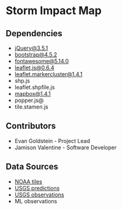 # Storm Impact Map

## Dependencies

- jQuery@3.5.1
- bootstrap@4.5.2
- fontawesome@5.14.0
- leaflet.js@0.6.4
- leaflet.markercluster@1.4.1
- shp.js
- leaflet.shpfile.js
- mapbox@1.4.1
- popper.js@
- tile.stamen.js

## Contributors

- Evan Goldstein - Project Lead
- Jamison Valentine - Software Developer

## Data Sources

- [NOAA tiles](https://storms.ngs.noaa.gov/)
- [USGS predictions](https://coastal.er.usgs.gov/data-release/doi-P9Z362BC/)
- [USGS observations](https://coastal.er.usgs.gov/data-release/doi-P9BW6CG6/)
- ML observations
